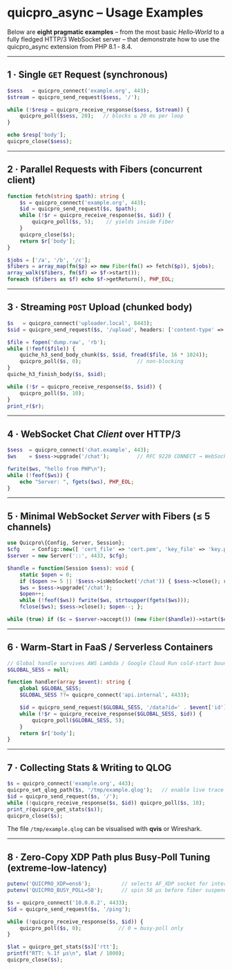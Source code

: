 # quicpro_async – Usage Examples

Below are **eight pragmatic examples** – from the most basic *Hello‑World* to a fully fledged HTTP/3 WebSocket server – that demonstrate how to use the quicpro_async extension from PHP 8.1 ‑ 8.4.

---

## 1 · Single `GET` Request (synchronous)
```php
$sess   = quicpro_connect('example.org', 443);
$stream = quicpro_send_request($sess, '/');

while (!$resp = quicpro_receive_response($sess, $stream)) {
    quicpro_poll($sess, 20);   // blocks ≤ 20 ms per loop
}

echo $resp['body'];
quicpro_close($sess);
```

---

## 2 · Parallel Requests with Fibers (concurrent client)
```php
function fetch(string $path): string {
    $s = quicpro_connect('example.org', 443);
    $id = quicpro_send_request($s, $path);
    while (!$r = quicpro_receive_response($s, $id)) {
        quicpro_poll($s, 5);    // yields inside Fiber
    }
    quicpro_close($s);
    return $r['body'];
}

$jobs = ['/a', '/b', '/c'];
$fibers = array_map(fn($p) => new Fiber(fn() => fetch($p)), $jobs);
array_walk($fibers, fn($f) => $f->start());
foreach ($fibers as $f) echo $f->getReturn(), PHP_EOL;
```

---

## 3 · Streaming `POST` Upload (chunked body)
```php
$s   = quicpro_connect('uploader.local', 8443);
$sid = quicpro_send_request($s, '/upload', headers: ['content-type' => 'application/octet-stream']);

$file = fopen('dump.raw', 'rb');
while (!feof($file)) {
    quiche_h3_send_body_chunk($s, $sid, fread($file, 16 * 1024));
    quicpro_poll($s, 0);                  // non‑blocking
}
quiche_h3_finish_body($s, $sid);

while (!$r = quicpro_receive_response($s, $sid)) {
    quicpro_poll($s, 10);
}
print_r($r);
```

---

## 4 · WebSocket Chat *Client* over HTTP/3
```php
$sess  = quicpro_connect('chat.example', 443);
$ws    = $sess->upgrade('/chat');         // RFC 9220 CONNECT → WebSocket

fwrite($ws, "hello from PHP\n");
while (!feof($ws)) {
    echo "Server: ", fgets($ws), PHP_EOL;
}
```

---

## 5 · Minimal WebSocket *Server* with Fibers (≤ 5 channels)
```php
use Quicpro\{Config, Server, Session};
$cfg    = Config::new([ 'cert_file' => 'cert.pem', 'key_file' => 'key.pem' ]);
$server = new Server('::', 4433, $cfg);

$handle = function(Session $sess): void {
    static $open = 0;
    if ($open >= 5 || !$sess->isWebSocket('/chat')) { $sess->close(); return; }
    $ws = $sess->upgrade('/chat');
    $open++;
    while (!feof($ws)) fwrite($ws, strtoupper(fgets($ws)));
    fclose($ws); $sess->close(); $open--; };

while (true) if ($c = $server->accept()) (new Fiber($handle))->start($c);
```

---

## 6 · Warm‑Start in FaaS / Serverless Containers
```php
// Global handle survives AWS Lambda / Google Cloud Run cold‑start boundaries
$GLOBAL_SESS = null;

function handler(array $event): string {
    global $GLOBAL_SESS;
    $GLOBAL_SESS ??= quicpro_connect('api.internal', 4433);

    $id = quicpro_send_request($GLOBAL_SESS, '/data?id=' . $event['id']);
    while (!$r = quicpro_receive_response($GLOBAL_SESS, $id)) {
        quicpro_poll($GLOBAL_SESS, 5);
    }
    return $r['body'];
}
```

---

## 7 · Collecting Stats & Writing to QLOG
```php
$s = quicpro_connect('example.org', 443);
quicpro_set_qlog_path($s, '/tmp/example.qlog');   // enable live trace
$id = quicpro_send_request($s, '/');
while (!quicpro_receive_response($s, $id)) quicpro_poll($s, 10);
print_r(quicpro_get_stats($s));
quicpro_close($s);
```
The file `/tmp/example.qlog` can be visualised with **qvis** or Wireshark.

---

## 8 · Zero‑Copy XDP Path plus Busy‑Poll Tuning (extreme‑low‑latency)
```php
putenv('QUICPRO_XDP=ens6');          // selects AF_XDP socket for interface
putenv('QUICPRO_BUSY_POLL=50');      // spin 50 µs before fiber suspend

$s = quicpro_connect('10.0.0.2', 4433);
$id = quicpro_send_request($s, '/ping');

while (!quicpro_receive_response($s, $id)) {
    quicpro_poll($s, 0);            // 0 = busy‑poll only
}

$lat = quicpro_get_stats($s)['rtt'];
printf("RTT: %.1f µs\n", $lat / 1000);
quicpro_close($s);
```
